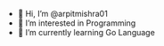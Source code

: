 - 👋 Hi, I’m @arpitmishra01
- 👀 I’m interested in Programming    
- 🌱 I’m currently learning Go Language  

<!---
arpitmishra01/arpitmishra01 is a ✨ special ✨ repository because its `README.md` (this file) appears on your GitHub profile.
You can click the Preview link to take a look at your changes.
--->
